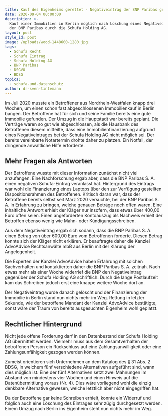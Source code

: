 ```yaml
---
title: Kauf des Eigenheims gerettet - Negativeintrag der BNP Paribas gelöscht
date: 2020-09-04 00:00:00
description: >-
  Kauf einer Immobilien in Berlin möglich nach Löschung eines Negativeintrags
  der BNP Paribas durch die Schufa Holding AG.
layout: post
style_id: post
image: /uploads/wood-1448600-1280.jpg
tags:
  - Schufa Recht
  - Schufa Eintrag
  - Schufa Holding AG
  - BNP Paribas
  - DSGVO
  - BDSG
topics:
  - schufa-und-datenschutz
author: dr-sven-tintemann
---
```


Im Juli 2020 musste ein Betroffener aus Nordrhein-Westfalen knapp drei Wochen, um einen schon fast abgeschlossenen Immobilienkauf in Berlin bangen. Der Betroffene hat für sich und seine Familie bereits eine gute Immobilie gefunden. Der Umzug in die Hauptstadt war bereits geplant. Die Verträge waren so gut wie abgeschlossen, als die Hausbank des Betroffenen diesem mitteilte, dass eine Immobilienfinanzierung aufgrund eines Negativeintrages bei der Schufa Holding AG nicht möglich sei. Der bereits vereinbarte Notartermin drohte daher zu platzen. Ein Notfall, der dringende anwaltliche Hilfe erforderte.&nbsp;

## Mehr Fragen als Antworten

Der Betroffene wusste mit dieser Information zunächst nicht viel anzufangen. Eine Nachforschung ergab aber, dass die BNP Paribas S. A. einen negativen Schufa-Eintrag veranlasst hat. Hintergrund des Eintrags war wohl die Finanzierung eines Laptops über den zur Verfügung gestellten Dispositionsrahmen des Betroffenen. Kritisch daran war, dass der Betroffene bereits selbst seit März 2020 versuchte, bei der BNP Paribas S. A. in Erfahrung zu bringen, welche genauen Beträge noch offen waren. Eine inhaltliche Antwort erhielt der Kläger nur insofern, dass etwas über 400,00 Euro offen seien. Einen angeforderten Kontoauszug als Nachweis erhielt der Betroffen ebenso wenig wie Mahn- oder Kündigungsschreiben.&nbsp;

Aus dem Negativeintrag ergab sich sodann, dass die BNP Paribas S. A. einen Betrag von über 600,00 Euro vom Betroffenen forderte. Diesen Betrag konnte sich der Kläger nicht erklären. Er beauftragte daher die Kanzlei AdvoAdvice Rechtsanwälte mbB aus Berlin mit der Klärung der Angelegenheit.&nbsp;

Die Experten der Kanzlei AdvoAdvice haben Erfahrung mit solchen Sachverhalten und kontaktierten daher die BNP Paribas S. A. zeitnah. Nach etwas mehr als einer Woche widerrief die BNP den Negativeintrag gegenüber der Schufa Holding AG schriftlich. Durch die lange Postlaufzeit kam das Schreiben jedoch erst eine knappe weitere Woche dort an.&nbsp;

Der Negativeintrag wurde danach gelöscht und der Finanzierung der Immobilie in Berlin stand nun nichts mehr im Weg. Rettung in letzter Sekunde, wie der betroffene Mandant der Kanzlei AdvoAdvice bestätigte, sonst wäre der Traum von bereits ausgesuchten Eigenheim wohl geplatzt.&nbsp;

## Rechtlicher Hintergrund

Nicht jede offene Forderung darf in den Datenbestand der Schufa Holding AG übermittelt werden. Vielmehr muss aus dem Gesamtverhalten der betroffenen Person ein Rückschluss auf eine Zahlungsunwilligkeit oder eine&nbsp; Zahlungsunfähigkeit gezogen werden können.

Zumeist orientieren sich Unternehmen an dem Katalog des &sect; 31 Abs. 2 BDSG, in welchem fünf verschiedene Alternativen aufgeführt sind, wann dies möglich ist. Eine der fünf Alternativen setzt zwei Mahnungen im Abstand von mindestens vier Wochen und einen Hinweis auf die Datenübermittlung voraus (Nr. 4). Dies wäre vorliegend wohl die einzig denkbare Alternative gewesen, welche letztlich aber nicht eingegriffen hat.&nbsp;

Da der Betroffene gar keine Schreiben erhielt, konnte ein Widerruf und folglich auch eine Löschung des Eintrages sehr zügig durchgesetzt werden. Einem Umzug nach Berlin ins Eigenheim steht nun nichts mehr im Weg.